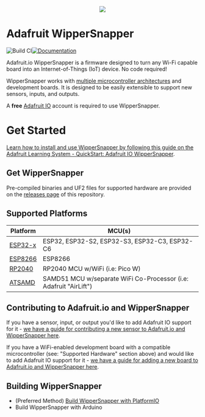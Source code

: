 <p align="center">
  <img src="https://i.imgur.com/EsMTDH1.png" />
</p>

# Adafruit WipperSnapper
![Build CI](https://github.com/adafruit/Adafruit_Wippersnapper_Arduino/actions/workflows/build-clang-doxy.yml/badge.svg)[![Documentation](https://github.com/adafruit/ci-arduino/blob/master/assets/doxygen_badge.svg)](http://adafruit.github.io/Adafruit_Wippersnapper_Arduino/html/index.html)

Adafruit.io WipperSnapper is a firmware designed to turn any Wi-Fi capable board into an Internet-of-Things (IoT) device. No code required!

WipperSnapper works with [multiple microcontroller architectures](https://github.com/adafruit/Adafruit_Wippersnapper_Arduino/?tab=readme-ov-file#supported-platforms) and development boards. It is designed to be easily extensible to support new sensors, inputs, and outputs.

A **free** [Adafruit IO](https://io.adafruit.com) account is required to use WipperSnapper.

# Get Started
[Learn how to install and use WipperSnapper by following this guide on the Adafruit Learning System - QuickStart: Adafruit IO WipperSnapper](https://learn.adafruit.com/quickstart-adafruit-io-wippersnapper).


## Get WipperSnapper
Pre-compiled binaries and UF2 files for supported hardware are provided on the [releases page](https://github.com/adafruit/Adafruit_Wippersnapper_Arduino/releases) of this repository.

## Supported Platforms

|Platform| MCU(s) |
|--|--|
|[ESP32-x](https://github.com/espressif/arduino-esp32)| ESP32, ESP32-S2, ESP32-S3, ESP32-C3, ESP32-C6 |
|[ESP8266](https://github.com/esp8266/Arduino)| ESP8266 |
|[RP2040](https://github.com/earlephilhower/arduino-pico)| RP2040 MCU w/WiFi (i.e: Pico W) |
|[ATSAMD](https://github.com/adafruit/ArduinoCore-samd/)|  SAMD51 MCU w/separate WiFi Co-Processor (i.e: Adafruit "AirLift")|

## Contributing to Adafruit.io and WipperSnapper

If you have a sensor, input, or output you'd like to add Adafruit IO support for it - [we have a guide for contributing a new sensor to Adafruit.io and WipperSnapper here](https://learn.adafruit.com/how-to-add-a-new-component-to-adafruit-io-wippersnapper).

If you have a WiFi-enabled development board with a compatible microcontroller (see: "Supported Hardware" section above) and would like to add Adafruit IO support for it - [we have a guide for adding a new board to Adafruit.io and WipperSnapper here](https://learn.adafruit.com/how-to-add-a-new-board-to-wippersnapper).

## Building WipperSnapper

 -  (Preferred Method) [Build WipperSnapper with PlatformIO](https://learn.adafruit.com/how-to-add-a-new-component-to-adafruit-io-wippersnapper/build-wippersnapper-with-platformio)
 - Build WipperSnapper with Arduino

